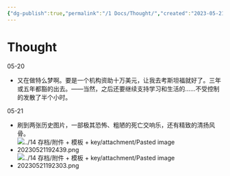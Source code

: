 ```yaml
---
{"dg-publish":true,"permalink":"/1 Docs/Thought/","created":"2023-05-21T03:09:14.116+08:00","updated":"2023-05-21T19:58:22.249+08:00"}
---
```


# Thought

05-20

- 又在做特么梦啊。要是一个机构资助十万美元，让我去考斯坦福就好了。三年或五年都豁的出去。——当然，之后还要继续支持学习和生活的……不受控制的发散了半个小时。

05-21

- 刷到两张历史图片，一部极其恐怖、粗陋的死亡交响乐，还有精致的清扬风骨。
- ![../14 存档/附件 + 模板 + key/attachment/Pasted image 20230521192439.png](/img/user/14%20%E5%AD%98%E6%A1%A3/%E9%99%84%E4%BB%B6%20+%20%E6%A8%A1%E6%9D%BF%20+%20key/attachment/Pasted%20image%2020230521192439.png)
- ![../14 存档/附件 + 模板 + key/attachment/Pasted image 20230521192303.png](/img/user/14%20%E5%AD%98%E6%A1%A3/%E9%99%84%E4%BB%B6%20+%20%E6%A8%A1%E6%9D%BF%20+%20key/attachment/Pasted%20image%2020230521192303.png)